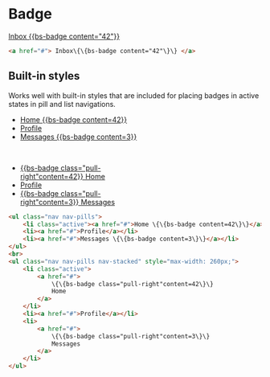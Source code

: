 # Badge

<div class="bs-example">
    <a href="#"> Inbox {{bs-badge content="42"}} </a>
</div>

``` html
<a href="#"> Inbox\{\{bs-badge content="42"\}\} </a>
```

## Built-in styles

Works well with built-in styles that are included for placing badges in active states in pill and list navigations.

<div class="bs-example">
    <ul class="nav nav-pills">
        <li class="active"><a href="#">Home {{bs-badge content=42}}</a></li>
        <li><a href="#">Profile</a></li>
        <li><a href="#">Messages {{bs-badge content=3}}</a></li>
    </ul>
    <br>
    <ul class="nav nav-pills nav-stacked" style="max-width: 260px;">
        <li class="active">
            <a href="#">
                {{bs-badge class="pull-right"content=42}}
                Home
            </a>
        </li>
        <li><a href="#">Profile</a></li>
        <li>
            <a href="#">
                {{bs-badge class="pull-right"content=3}}
                Messages
            </a>
        </li>
    </ul>
</div>

``` html
<ul class="nav nav-pills">
    <li class="active"><a href="#">Home \{\{bs-badge content=42\}\}</a></li>
    <li><a href="#">Profile</a></li>
    <li><a href="#">Messages \{\{bs-badge content=3\}\}</a></li>
</ul>
<br>
<ul class="nav nav-pills nav-stacked" style="max-width: 260px;">
    <li class="active">
        <a href="#">
            \{\{bs-badge class="pull-right"content=42\}\}
            Home
        </a>
    </li>
    <li><a href="#">Profile</a></li>
    <li>
        <a href="#">
            \{\{bs-badge class="pull-right"content=3\}\}
            Messages
        </a>
    </li>
</ul>
```